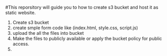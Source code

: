 #This reporsitory will guide you to how to create s3 bucket and host it as static website.

1. Create s3 bucket
2. create smple form code like (index.html, style.css, script.js)
3. upload the all the files into bucket
4. Make the files to publicly available or apply the bucket policy for public access.
5. 
